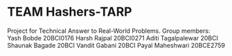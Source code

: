 # TEAM Hashers-TARP

Project for Technical Answer to Real-World Problems. 
Group members:
Yash Bobde 20BCI0176
Harsh Rajpal 20BCI0271
Aditi Tagalpalewar 20BCI
Shaunak Bagade 20BCI
Vandit Gabani 20BCI
Payal Maheshwari 20BCE2759
